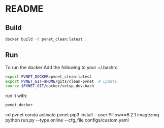# README

## Build 

```bash
docker build -t pvnet_clean:latest .
```

## Run

To run the docker
Add the following to your ~/.bashrc

```bash
export PVNET_DOCKER=pvnet_clean:latest
export PVNET_GIT=$HOME/gits/clean-pvnet  # update
source $PVNET_GIT/docker/setup_dev.bash
```

run it with:

```bash
pvnet_docker
```
cd pvnet
conda activate pvnet
pip3  install --user   Pillow==6.2.1 imagezmq
python run.py --type online --cfg_file configs/custom.yaml

